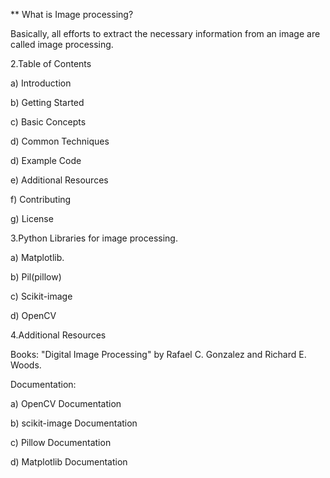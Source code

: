 ** What is Image processing?

  Basically, all efforts to extract the necessary information from an image are called image
  processing.

2.Table of Contents

  a) Introduction
  
  b) Getting Started
  
  c) Basic Concepts
  
  d) Common Techniques
  
  d) Example Code
  
  e) Additional Resources
  
  f) Contributing
  
  g) License

3.Python Libraries for image processing.

  a) Matplotlib.
  
  b) Pil(pillow)
  
  c) Scikit-image
  
  d) OpenCV

4.Additional Resources

Books: "Digital Image Processing" by Rafael C. Gonzalez and Richard E. Woods.

Documentation:

  a) OpenCV Documentation
  
  b) scikit-image Documentation
  
  c) Pillow Documentation
  
  d) Matplotlib Documentation
